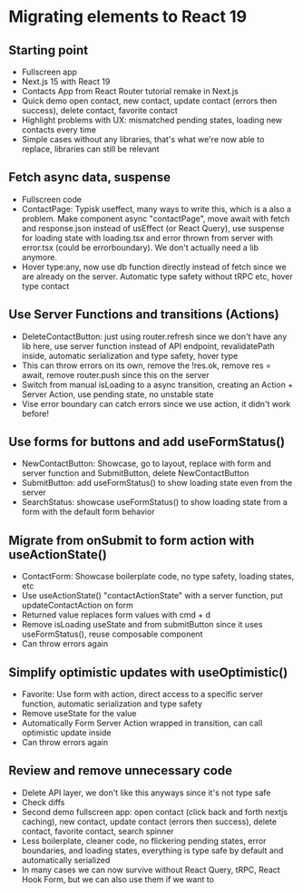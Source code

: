 # Migrating elements to React 19

## Starting point

- Fullscreen app
- Next.js 15 with React 19
- Contacts App from React Router tutorial remake in Next.js
- Quick demo open contact, new contact, update contact (errors then success), delete contact, favorite contact
- Highlight problems with UX: mismatched pending states, loading new contacts every time
- Simple cases without any libraries, that's what we're now able to replace, libraries can still be relevant

## Fetch async data, suspense

- Fullscreen code
- ContactPage: Typisk useffect, many ways to write this, which is a also a problem. Make component async "contactPage", move await with fetch and response.json instead of usEffect (or React Query), use suspense for loading state with loading.tsx and error thrown from server with error.tsx (could be errorboundary). We don't actually need a lib anymore.
- Hover type:any, now use db function directly instead of fetch since we are already on the server. Automatic type safety without tRPC etc, hover type contact

## Use Server Functions and transitions (Actions)

- DeleteContactButton: just using router.refresh since we don't have any lib here, use server function instead of API endpoint, revalidatePath inside, automatic serialization and type safety, hover type
- This can throw errors on its own, remove the !res.ok, remove res = await, remove router.push since this on the server
- Switch from manual isLoading to a async transition, creating an Action + Server Action, use pending state, no unstable state
- Vise error boundary can catch errors since we use action, it didn't work before!

## Use forms for buttons and add useFormStatus()

- NewContactButton: Showcase, go to layout, replace with form and server function and SubmitButton, delete NewContactButton
- SubmitButton: add useFormStatus() to show loading state even from the server
- SearchStatus: showcase useFormStatus() to show loading state from a form with the default form behavior

## Migrate from onSubmit to form action with useActionState()

- ContactForm: Showcase boilerplate code, no type safety, loading states, etc
- Use useActionState() "contactActionState" with a server function, put updateContactAction on form
- Returned value replaces form values with cmd + d
- Remove isLoading useState and from submitButton since it uses useFormStatus(), reuse composable component
- Can throw errors again

## Simplify optimistic updates with useOptimistic()

- Favorite: Use form with action, direct access to a specific server function, automatic serialization and type safety
- Remove useState for the value
- Automatically Form Server Action wrapped in transition, can call optimistic update inside
- Can throw errors again

## Review and remove unnecessary code

- Delete API layer, we don't like this anyways since it's not type safe
- Check diffs
- Second demo fullscreen app: open contact (click back and forth nextjs caching), new contact, update contact (errors then success), delete contact, favorite contact, search spinner
- Less boilerplate, cleaner code, no flickering pending states, error boundaries, and loading states, everything is type safe by default and automatically serialized
- In many cases we can now survive without React Query, tRPC, React Hook Form, but we can also use them if we want to
